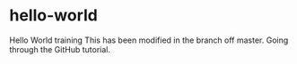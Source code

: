 # hello-world
Hello World training
This has been modified in the branch off master.
Going through the GitHub tutorial.

